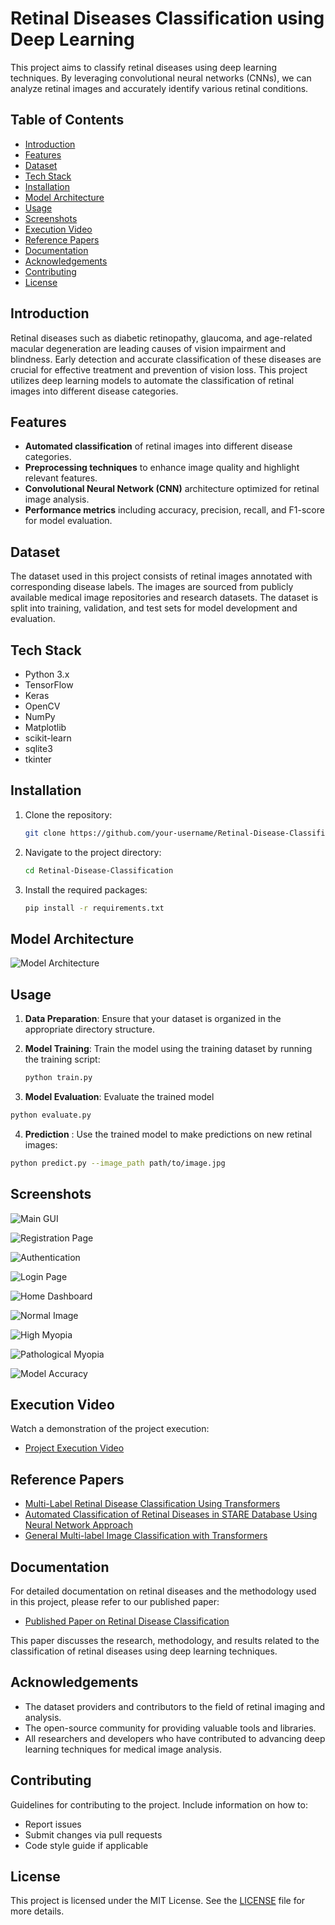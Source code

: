 
# Retinal Diseases Classification using Deep Learning

This project aims to classify retinal diseases using deep learning techniques. By leveraging convolutional neural networks (CNNs), we can analyze retinal images and accurately identify various retinal conditions.


## Table of Contents

- [Introduction](#introduction)
- [Features](#features)
- [Dataset](#dataset)
- [Tech Stack](#techStack)
- [Installation](#installation)
- [Model Architecture](#model-architecture)
- [Usage](#usage)
- [Screenshots](#screenshots)
- [Execution Video](#executionVideo)
- [Reference Papers](#referencePapers)
- [Documentation](#documentation)
- [Acknowledgements](#acknowledgements)
- [Contributing](#contributing)
- [License](#license)

## Introduction

Retinal diseases such as diabetic retinopathy, glaucoma, and age-related macular degeneration are leading causes of vision impairment and blindness. Early detection and accurate classification of these diseases are crucial for effective treatment and prevention of vision loss. This project utilizes deep learning models to automate the classification of retinal images into different disease categories.


## Features

- **Automated classification** of retinal images into different disease categories.
- **Preprocessing techniques** to enhance image quality and highlight relevant features.
- **Convolutional Neural Network (CNN)** architecture optimized for retinal image analysis.
- **Performance metrics** including accuracy, precision, recall, and F1-score for model evaluation.


## Dataset

The dataset used in this project consists of retinal images annotated with corresponding disease labels. The images are sourced from publicly available medical image repositories and research datasets. The dataset is split into training, validation, and test sets for model development and evaluation.

## Tech Stack

- Python 3.x
- TensorFlow
- Keras
- OpenCV
- NumPy
- Matplotlib
- scikit-learn
- sqlite3
- tkinter
## Installation

1. Clone the repository:
    ```sh
    git clone https://github.com/your-username/Retinal-Disease-Classification.git
    ```
2. Navigate to the project directory:
    ```sh
    cd Retinal-Disease-Classification
    ```
3. Install the required packages:
    ```sh
    pip install -r requirements.txt
    ```

## Model Architecture

![Model Architecture]("https://drive.google.com/file/d/1etA3__6MJ4GaZYuqvAWYoipCPmBPsRNx/view?usp=drive_link")
## Usage

1. **Data Preparation**: Ensure that your dataset is organized in the appropriate directory structure.

2. **Model Training**: Train the model using the training dataset by running the training script:
    ```sh
    python train.py
    ```
3. **Model Evaluation**: Evaluate the trained model
```sh
python evaluate.py
 ```

4.  **Prediction** : Use the trained model to make predictions on new retinal images:

```sh
python predict.py --image_path path/to/image.jpg
```
## Screenshots

![Main GUI](https://drive.google.com/uc?id=1JAHr6-NtJRCPP4ibxVso1dtZeUPy_ouc)

![Registration Page](https://drive.google.com/file/d/1cRNYV8MwElizX3CfTt3XImM1o2w0oe6w/view?usp=sharing)

![Authentication](https://drive.google.com/file/d/1IIND5XUgSUtkq7dq1cMHo85u6azH1B-K/view?usp=sharing)

![Login Page](https://drive.google.com/file/d/173Xc9mNFG_py_pXMdLjOS8ltAJQBO3qV/view?usp=sharing)

![Home Dashboard](https://drive.google.com/file/d/1ua6RoT5i_WV0niF2fNM4vzb_51q_tuSr/view?usp=sharing)

![Normal Image](https://drive.google.com/file/d/1DfLijB8epuc1GtVNXHW4m3lWzlA1IwtS/view?usp=sharing)

![High Myopia](https://drive.google.com/file/d/1a_KQ9sDNVLkrS4liyj5flG42SBhIPFo7/view?usp=sharing)

![Pathological Myopia](https://drive.google.com/file/d/1cxN7kcksvwxd2cDyECc9Phe9jtAdoUmV/view?usp=sharing)

![Model Accuracy](https://drive.google.com/file/d/1C_XGZ2z5D4lX40WuZHwvkShZlwK9paCH/view?usp=sharing)

## Execution Video

Watch a demonstration of the project execution:
- [Project Execution Video](https://drive.google.com/file/d/1FkRnN6I8BO9MM8KPGdHopTUTICax7aUh/view?usp=sharing)

## Reference Papers

- [Multi-Label Retinal Disease Classification Using Transformers](https://drive.google.com/file/d/17Gy65W0qZaicrA9_o6XcK0g1M5TUFLZL/view?usp=sharing)
- [Automated Classification of Retinal Diseases in STARE Database Using Neural Network Approach](https://drive.google.com/file/d/1V4JbTkvv1Q1ko_U94vnhqlMMmb0XrPrY/view?usp=sharing)
- [General Multi-label Image Classification with Transformers](https://drive.google.com/file/d/10sEdOTCf0t3yU79SBp7sWGUT8WFhILhm/view?usp=drive_link)
## Documentation

For detailed documentation on retinal diseases and the methodology used in this project, please refer to our published paper:

- [Published Paper on Retinal Disease Classification](https://drive.google.com/file/d/1R4G2zCliynYsNzGiDj2f2YEr4lQRUvTD/view?usp=sharing)

This paper discusses the research, methodology, and results related to the classification of retinal diseases using deep learning techniques.

## Acknowledgements

- The dataset providers and contributors to the field of retinal imaging and analysis.
- The open-source community for providing valuable tools and libraries.
- All researchers and developers who have contributed to advancing deep learning techniques for medical image analysis.





## Contributing

Guidelines for contributing to the project. Include information on how to:
- Report issues
- Submit changes via pull requests
- Code style guide if applicable


## License

This project is licensed under the MIT License. See the [LICENSE](https://github.com/Umakant13/Retinal-Disease-Classification-using-Deep-Learning/blob/main/LICENSE) file for more details.


